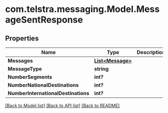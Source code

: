 # com.telstra.messaging.Model.MessageSentResponse
## Properties

Name | Type | Description | Notes
------------ | ------------- | ------------- | -------------
**Messages** | [**List&lt;Message&gt;**](Message.md) |  | 
**MessageType** | **string** |  | 
**NumberSegments** | **int?** |  | 
**NumberNationalDestinations** | **int?** |  | [optional] 
**NumberInternationalDestinations** | **int?** |  | [optional] 

[[Back to Model list]](../README.md#documentation-for-models) [[Back to API list]](../README.md#documentation-for-api-endpoints) [[Back to README]](../README.md)

